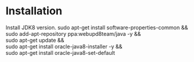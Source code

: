 # Installation

Install JDK8 version.
    sudo apt-get install software-properties-common && \
    sudo add-apt-repository ppa:webupd8team/java -y && \
    sudo apt-get update && \
    sudo apt-get install oracle-java8-installer -y && \
    sudo apt-get install oracle-java8-set-default 

